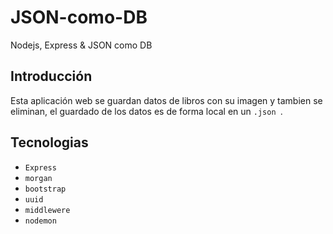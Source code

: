 # JSON-como-DB

Nodejs, Express &amp; JSON como DB

## Introducción 

Esta aplicación web se guardan datos de libros con su imagen y tambien se eliminan, el guardado de los datos es de forma local en un `.json `. 

## Tecnologias

* `Express`
* `morgan`
* `bootstrap`
* `uuid`
* `middlewere`
* `nodemon`
